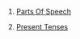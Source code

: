 
1. [Parts Of Speech](https://priyankaMD.github.io/LearningBlogs/partofspeech)

2. [Present Tenses](https://priyankaMD.github.io/LearningBlogs/presenttenses)

